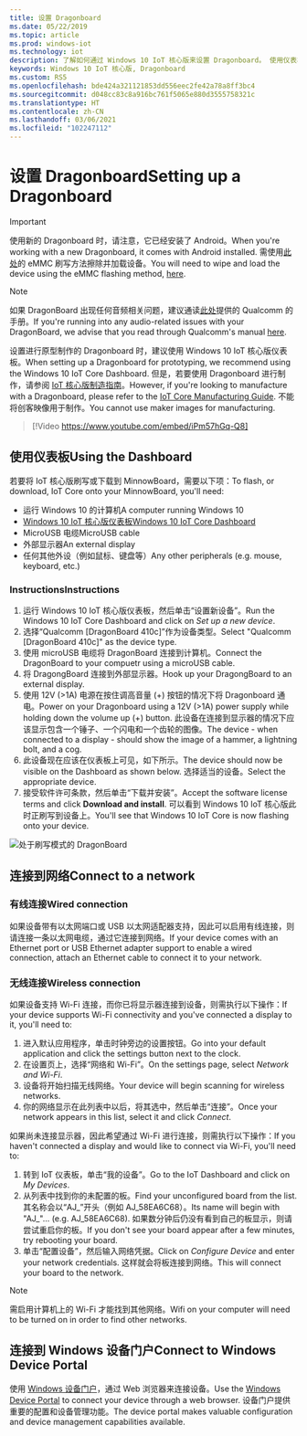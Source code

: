 ```yaml
---
title: 设置 Dragonboard
ms.date: 05/22/2019
ms.topic: article
ms.prod: windows-iot
ms.technology: iot
description: 了解如何通过 Windows 10 IoT 核心版来设置 Dragonboard。 使用仪表板、连接到网络，并连接到 Windows 设备门户。
keywords: Windows 10 IoT 核心版, Dragonboard
ms.custom: RS5
ms.openlocfilehash: bde424a321121853dd556eec2fe42a78a8ff3bc4
ms.sourcegitcommit: d048cc83c8a916bc761f5065e880d3555758321c
ms.translationtype: HT
ms.contentlocale: zh-CN
ms.lasthandoff: 03/06/2021
ms.locfileid: "102247112"
---
```

# <a name="setting-up-a-dragonboard"></a><span data-ttu-id="ae5d5-105">设置 Dragonboard</span><span class="sxs-lookup"><span data-stu-id="ae5d5-105">Setting up a Dragonboard</span></span>

> [!IMPORTANT]
> <span data-ttu-id="ae5d5-106">使用新的 Dragonboard 时，请注意，它已经安装了 Android。</span><span class="sxs-lookup"><span data-stu-id="ae5d5-106">When you're working with a new Dragonboard, it comes with Android installed.</span></span> <span data-ttu-id="ae5d5-107">需使用[此处](https://docs.microsoft.com/windows/iot-core/tutorials/qualcomm)的 eMMC 刷写方法擦除并加载设备。</span><span class="sxs-lookup"><span data-stu-id="ae5d5-107">You will need to wipe and load the device using the eMMC flashing method, [here](https://docs.microsoft.com/windows/iot-core/tutorials/qualcomm).</span></span>

> [!NOTE]
> <span data-ttu-id="ae5d5-108">如果 DragonBoard 出现任何音频相关问题，建议通读[此处](https://developer.qualcomm.com/download/db410c/stereo-connector-and-audio-routing-application-note.pdf)提供的 Qualcomm 的手册。</span><span class="sxs-lookup"><span data-stu-id="ae5d5-108">If you're running into any audio-related issues with your DragonBoard, we advise that you read through Qualcomm's manual [here](https://developer.qualcomm.com/download/db410c/stereo-connector-and-audio-routing-application-note.pdf).</span></span>

<span data-ttu-id="ae5d5-109">设置进行原型制作的 Dragonboard 时，建议使用 Windows 10 IoT 核心版仪表板。</span><span class="sxs-lookup"><span data-stu-id="ae5d5-109">When setting up a Dragonboard for prototyping, we recommend using the Windows 10 IoT Core Dashboard.</span></span> <span data-ttu-id="ae5d5-110">但是，若要使用 Dragonboard 进行制作，请参阅 [IoT 核心版制造指南](https://docs.microsoft.com/windows-hardware/manufacture/iot/iot-core-manufacturing-guide)。</span><span class="sxs-lookup"><span data-stu-id="ae5d5-110">However, if you're looking to manufacture with a Dragonboard, please refer to the [IoT Core Manufacturing Guide](https://docs.microsoft.com/windows-hardware/manufacture/iot/iot-core-manufacturing-guide).</span></span> <span data-ttu-id="ae5d5-111">不能将创客映像用于制作。</span><span class="sxs-lookup"><span data-stu-id="ae5d5-111">You cannot use maker images for manufacturing.</span></span>
<br>
> [!Video https://www.youtube.com/embed/iPm57hGq-Q8]

## <a name="using-the-dashboard"></a><span data-ttu-id="ae5d5-112">使用仪表板</span><span class="sxs-lookup"><span data-stu-id="ae5d5-112">Using the Dashboard</span></span>

<span data-ttu-id="ae5d5-113">若要将 IoT 核心版刷写或下载到 MinnowBoard，需要以下项：</span><span class="sxs-lookup"><span data-stu-id="ae5d5-113">To flash, or download, IoT Core onto your MinnowBoard, you'll need:</span></span>
* <span data-ttu-id="ae5d5-114">运行 Windows 10 的计算机</span><span class="sxs-lookup"><span data-stu-id="ae5d5-114">A computer running Windows 10</span></span>
* [<span data-ttu-id="ae5d5-115">Windows 10 IoT 核心版仪表板</span><span class="sxs-lookup"><span data-stu-id="ae5d5-115">Windows 10 IoT Core Dashboard</span></span>](https://docs.microsoft.com/windows/iot-core/downloads)
* <span data-ttu-id="ae5d5-116">MicroUSB 电缆</span><span class="sxs-lookup"><span data-stu-id="ae5d5-116">MicroUSB cable</span></span>
* <span data-ttu-id="ae5d5-117">外部显示器</span><span class="sxs-lookup"><span data-stu-id="ae5d5-117">An external display</span></span>
* <span data-ttu-id="ae5d5-118">任何其他外设（例如鼠标、键盘等）</span><span class="sxs-lookup"><span data-stu-id="ae5d5-118">Any other peripherals (e.g. mouse, keyboard, etc.)</span></span>

### <a name="instructions"></a><span data-ttu-id="ae5d5-119">Instructions</span><span class="sxs-lookup"><span data-stu-id="ae5d5-119">Instructions</span></span>

1. <span data-ttu-id="ae5d5-120">运行 Windows 10 IoT 核心版仪表板，然后单击“设置新设备”。</span><span class="sxs-lookup"><span data-stu-id="ae5d5-120">Run the Windows 10 IoT Core Dashboard and click on *Set up a new device*.</span></span>
2. <span data-ttu-id="ae5d5-121">选择“Qualcomm [DragonBoard 410c]”作为设备类型。</span><span class="sxs-lookup"><span data-stu-id="ae5d5-121">Select "Qualcomm [DragonBoard 410c]" as the device type.</span></span>
3. <span data-ttu-id="ae5d5-122">使用 microUSB 电缆将 DragonBoard 连接到计算机。</span><span class="sxs-lookup"><span data-stu-id="ae5d5-122">Connect the DragonBoard to your compuetr using a microUSB cable.</span></span>
4. <span data-ttu-id="ae5d5-123">将 DragongBoard 连接到外部显示器。</span><span class="sxs-lookup"><span data-stu-id="ae5d5-123">Hook up your DragongBoard to an external display.</span></span>
5. <span data-ttu-id="ae5d5-124">使用 12V (>1A) 电源在按住调高音量 (+) 按钮的情况下将 Dragonboard 通电。</span><span class="sxs-lookup"><span data-stu-id="ae5d5-124">Power on your Dragonboard using a 12V (>1A) power supply while holding down the volume up (+) button.</span></span> <span data-ttu-id="ae5d5-125">此设备在连接到显示器的情况下应该显示包含一个锤子、一个闪电和一个齿轮的图像。</span><span class="sxs-lookup"><span data-stu-id="ae5d5-125">The device - when connected to a display - should show the image of a hammer, a lightning bolt, and a cog.</span></span>
6. <span data-ttu-id="ae5d5-126">此设备现在应该在仪表板上可见，如下所示。</span><span class="sxs-lookup"><span data-stu-id="ae5d5-126">The device should now be visible on the Dashboard as shown below.</span></span> <span data-ttu-id="ae5d5-127">选择适当的设备。</span><span class="sxs-lookup"><span data-stu-id="ae5d5-127">Select the appropriate device.</span></span>
7. <span data-ttu-id="ae5d5-128">接受软件许可条款，然后单击“下载并安装”。</span><span class="sxs-lookup"><span data-stu-id="ae5d5-128">Accept the software license terms and click **Download and install**.</span></span> <span data-ttu-id="ae5d5-129">可以看到 Windows 10 IoT 核心版此时正刷写到设备上。</span><span class="sxs-lookup"><span data-stu-id="ae5d5-129">You'll see that Windows 10 IoT Core is now flashing onto your device.</span></span>

![处于刷写模式的 DragonBoard](../media/DeviceSetup/db4.png)

## <a name="connect-to-a-network"></a><span data-ttu-id="ae5d5-131">连接到网络</span><span class="sxs-lookup"><span data-stu-id="ae5d5-131">Connect to a network</span></span>
### <a name="wired-connection"></a><span data-ttu-id="ae5d5-132">有线连接</span><span class="sxs-lookup"><span data-stu-id="ae5d5-132">Wired connection</span></span>
<span data-ttu-id="ae5d5-133">如果设备带有以太网端口或 USB 以太网适配器支持，因此可以启用有线连接，则请连接一条以太网电缆，通过它连接到网络。</span><span class="sxs-lookup"><span data-stu-id="ae5d5-133">If your device comes with an Ethernet port or USB Ethernet adapter support to enable a wired connection, attach an Ethernet cable to connect it to your network.</span></span>

### <a name="wireless-connection"></a><span data-ttu-id="ae5d5-134">无线连接</span><span class="sxs-lookup"><span data-stu-id="ae5d5-134">Wireless connection</span></span>
<span data-ttu-id="ae5d5-135">如果设备支持 Wi-Fi 连接，而你已将显示器连接到设备，则需执行以下操作：</span><span class="sxs-lookup"><span data-stu-id="ae5d5-135">If your device supports Wi-Fi connectivity and you've connected a display to it, you'll need to:</span></span>

1. <span data-ttu-id="ae5d5-136">进入默认应用程序，单击时钟旁边的设置按钮。</span><span class="sxs-lookup"><span data-stu-id="ae5d5-136">Go into your default application and click the settings button next to the clock.</span></span>
2. <span data-ttu-id="ae5d5-137">在设置页上，选择“网络和 Wi-Fi”。</span><span class="sxs-lookup"><span data-stu-id="ae5d5-137">On the settings page, select _Network and Wi-Fi_.</span></span>
3. <span data-ttu-id="ae5d5-138">设备将开始扫描无线网络。</span><span class="sxs-lookup"><span data-stu-id="ae5d5-138">Your device will begin scanning for wireless networks.</span></span>
4. <span data-ttu-id="ae5d5-139">你的网络显示在此列表中以后，将其选中，然后单击“连接”。</span><span class="sxs-lookup"><span data-stu-id="ae5d5-139">Once your network appears in this list, select it and click _Connect_.</span></span>

<span data-ttu-id="ae5d5-140">如果尚未连接显示器，因此希望通过 Wi-Fi 进行连接，则需执行以下操作：</span><span class="sxs-lookup"><span data-stu-id="ae5d5-140">If you haven't connected a display and would like to connect via Wi-Fi, you'll need to:</span></span>

1. <span data-ttu-id="ae5d5-141">转到 IoT 仪表板，单击“我的设备”。</span><span class="sxs-lookup"><span data-stu-id="ae5d5-141">Go to the IoT Dashboard and click on _My Devices_.</span></span>
2. <span data-ttu-id="ae5d5-142">从列表中找到你的未配置的板。</span><span class="sxs-lookup"><span data-stu-id="ae5d5-142">Find your unconfigured board from the list.</span></span> <span data-ttu-id="ae5d5-143">其名称会以“AJ_”开头（例如 AJ_58EA6C68）。</span><span class="sxs-lookup"><span data-stu-id="ae5d5-143">Its name will begin with "AJ_"... (e.g. AJ_58EA6C68).</span></span> <span data-ttu-id="ae5d5-144">如果数分钟后仍没有看到自己的板显示，则请尝试重启你的板。</span><span class="sxs-lookup"><span data-stu-id="ae5d5-144">If you don't see your board appear after a few minutes, try rebooting your board.</span></span>
3. <span data-ttu-id="ae5d5-145">单击“配置设备”，然后输入网络凭据。</span><span class="sxs-lookup"><span data-stu-id="ae5d5-145">Click on _Configure Device_ and enter your network credentials.</span></span> <span data-ttu-id="ae5d5-146">这样就会将板连接到网络。</span><span class="sxs-lookup"><span data-stu-id="ae5d5-146">This will connect your board to the network.</span></span>

> [!NOTE]
> <span data-ttu-id="ae5d5-147">需启用计算机上的 Wi-Fi 才能找到其他网络。</span><span class="sxs-lookup"><span data-stu-id="ae5d5-147">Wifi on your computer will need to be turned on in order to find other networks.</span></span>

## <a name="connect-to-windows-device-portal"></a><span data-ttu-id="ae5d5-148">连接到 Windows 设备门户</span><span class="sxs-lookup"><span data-stu-id="ae5d5-148">Connect to Windows Device Portal</span></span>

<span data-ttu-id="ae5d5-149">使用 [Windows 设备门户](../manage-your-device/DevicePortal.md)，通过 Web 浏览器来连接设备。</span><span class="sxs-lookup"><span data-stu-id="ae5d5-149">Use the [Windows Device Portal](../manage-your-device/DevicePortal.md) to connect your device through a web browser.</span></span> <span data-ttu-id="ae5d5-150">设备门户提供重要的配置和设备管理功能。</span><span class="sxs-lookup"><span data-stu-id="ae5d5-150">The device portal makes valuable configuration and device management capabilities available.</span></span>
